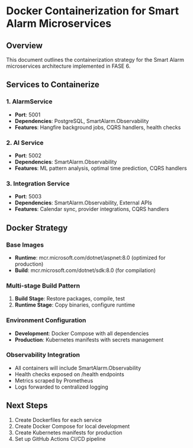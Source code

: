 # Docker Containerization for Smart Alarm Microservices

## Overview
This document outlines the containerization strategy for the Smart Alarm microservices architecture implemented in FASE 6.

## Services to Containerize

### 1. AlarmService
- **Port**: 5001
- **Dependencies**: PostgreSQL, SmartAlarm.Observability
- **Features**: Hangfire background jobs, CQRS handlers, health checks

### 2. AI Service  
- **Port**: 5002
- **Dependencies**: SmartAlarm.Observability
- **Features**: ML pattern analysis, optimal time prediction, CQRS handlers

### 3. Integration Service
- **Port**: 5003
- **Dependencies**: SmartAlarm.Observability, External APIs
- **Features**: Calendar sync, provider integrations, CQRS handlers

## Docker Strategy

### Base Images
- **Runtime**: mcr.microsoft.com/dotnet/aspnet:8.0 (optimized for production)
- **Build**: mcr.microsoft.com/dotnet/sdk:8.0 (for compilation)

### Multi-stage Build Pattern
1. **Build Stage**: Restore packages, compile, test
2. **Runtime Stage**: Copy binaries, configure runtime

### Environment Configuration
- **Development**: Docker Compose with all dependencies
- **Production**: Kubernetes manifests with secrets management

### Observability Integration
- All containers will include SmartAlarm.Observability
- Health checks exposed on /health endpoints
- Metrics scraped by Prometheus
- Logs forwarded to centralized logging

## Next Steps
1. Create Dockerfiles for each service
2. Create Docker Compose for local development
3. Create Kubernetes manifests for production
4. Set up GitHub Actions CI/CD pipeline
